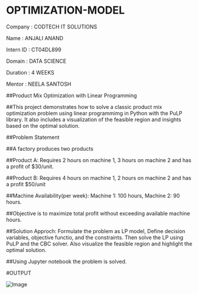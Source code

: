 # OPTIMIZATION-MODEL

Company : CODTECH IT SOLUTIONS

Name : ANJALI ANAND

Intern ID : CT04DL899

Domain : DATA SCIENCE

Duration : 4 WEEKS

Mentor : NEELA SANTOSH

##Product Mix Optimization with Linear Programming

##This project demonstrates how to solve a classic product mix optimization problem using linear programmimg in Python with the PuLP library. It also includes a visualization of the feasible region and insights based on the optimal solution.

##Problem Statement

##A factory produces two products

##Product A: Requires 2 hours on machine 1, 3 hours on machine 2 and has a profit of $30/unit.

##Product B: Requires 4 hours on machine 1, 2 hours on machine 2 and has a profit $50/unit

##Machine Availability(per week): Machine 1: 100 hours, Machine 2: 90 hours.

##Objective is to maximize total profit without exceeding available machine hours.

##Solution Approch: Formulate the problem as LP model, Define decision variables, objective functio, and the constraints. Then solve the LP using PuLP and the CBC solver. Also visualize the feasible region and highlight the optimal solution.

##Using Jupyter notebook the problem is solved.

#OUTPUT

![Image](https://github.com/user-attachments/assets/c1efba6d-64da-46aa-98aa-3a2d3de70c60)

